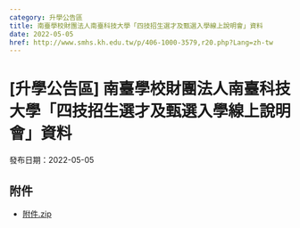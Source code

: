 ```yaml
---
category: 升學公告區
title: 南臺學校財團法人南臺科技大學「四技招生選才及甄選入學線上說明會」資料
date: 2022-05-05
href: http://www.smhs.kh.edu.tw/p/406-1000-3579,r20.php?Lang=zh-tw
---
```


# [升學公告區] 南臺學校財團法人南臺科技大學「四技招生選才及甄選入學線上說明會」資料

發布日期：2022-05-05



## 附件

- [附件.zip](https://www.smhs.kh.edu.tw/app/index.php?Action=downloadfile&file=WVhSMFlXTm9MemczTDNCMFlWOHpNelUwWHpJME9ERXdORGxmTVRBek5qZ3VlbWx3&fname=DGGGROTSYWQO41XX50LKSWHGRK30OOLKDGUWTSKK4125MLVWKPROVTPOUSSSPKPO)
